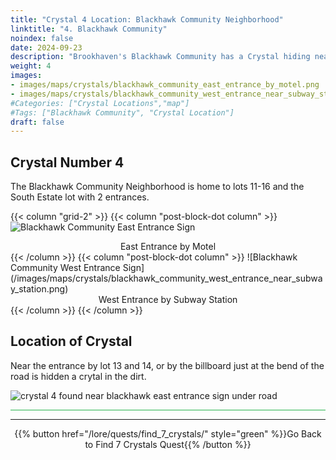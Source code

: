 ```yaml
---
title: "Crystal 4 Location: Blackhawk Community Neighborhood"
linktitle: "4. Blackhawk Community"
noindex: false
date: 2024-09-23
description: "Brookhaven's Blackhawk Community has a Crystal hiding near the neighborhood sign by the billboard."
weight: 4
images:
- images/maps/crystals/blackhawk_community_east_entrance_by_motel.png
- images/maps/crystals/blackhawk_community_west_entrance_near_subway_station.png
#Categories: ["Crystal Locations","map"]
#Tags: ["Blackhawk Community", "Crystal Location"]
draft: false
--- 
```


## Crystal Number 4

The Blackhawk Community Neighborhood is home to lots 11-16 and the South Estate lot with 2 entrances. 

{{< column "grid-2" >}}
{{< column "post-block-dot column" >}}
![Blackhawk Community East Entrance Sign](/images/maps/crystals/blackhawk_community_east_entrance_by_motel.png)
<center>East Entrance by Motel</center>
{{< /column >}}
{{< column "post-block-dot column" >}}
![Blackhawk Community West Entrance Sign](/images/maps/crystals/blackhawk_community_west_entrance_near_subway_station.png)
<center>West Entrance by Subway Station</center>
{{< /column >}}
{{< /column >}}

## Location of Crystal

Near the entrance by lot 13 and 14, or by the billboard just at the bend of the road is hidden a crytal in the dirt. 

![crystal 4 found near blackhawk east entrance sign under road](/images/maps/crystals/crystal_4_near_blackhawk_neighborhood_sign_under_road.png?width=400px)

<hr style="background-color: #28b44c" size=8>

---

<div align="center">{{% button href="/lore/quests/find_7_crystals/" style="green" %}}Go Back to Find 7 Crystals Quest{{% /button %}}</div>

<!-- ## Related Items

### Map

- [Point of Interest](/map/poi/abandoned-house) -->

